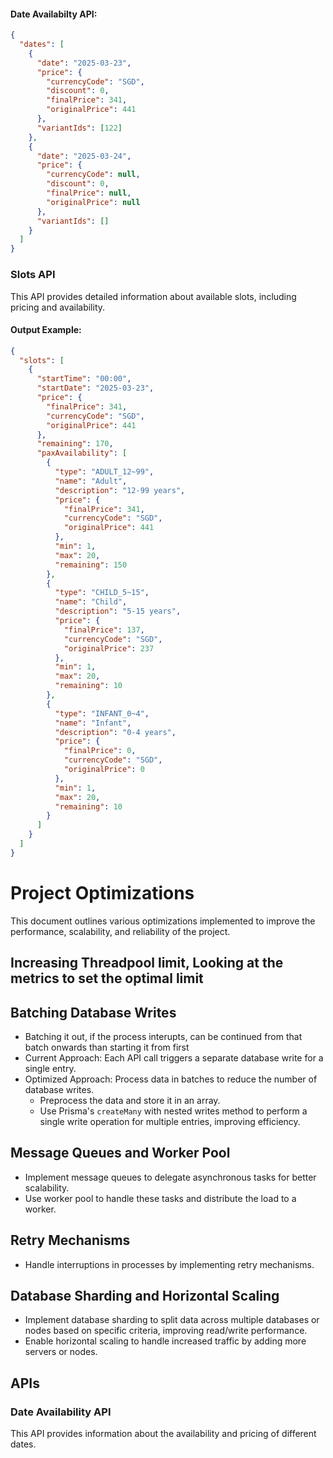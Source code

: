 #### Date Availabilty API:
```json
{
  "dates": [
    {
      "date": "2025-03-23",
      "price": {
        "currencyCode": "SGD",
        "discount": 0,
        "finalPrice": 341,
        "originalPrice": 441
      },
      "variantIds": [122]
    },
    {
      "date": "2025-03-24",
      "price": {
        "currencyCode": null,
        "discount": 0,
        "finalPrice": null,
        "originalPrice": null
      },
      "variantIds": []
    }
  ]
}
```
### Slots API
This API provides detailed information about available slots, including pricing and availability.

#### Output Example:
```json
{
  "slots": [
    {
      "startTime": "00:00",
      "startDate": "2025-03-23",
      "price": {
        "finalPrice": 341,
        "currencyCode": "SGD",
        "originalPrice": 441
      },
      "remaining": 170,
      "paxAvailability": [
        {
          "type": "ADULT_12~99",
          "name": "Adult",
          "description": "12-99 years",
          "price": {
            "finalPrice": 341,
            "currencyCode": "SGD",
            "originalPrice": 441
          },
          "min": 1,
          "max": 20,
          "remaining": 150
        },
        {
          "type": "CHILD_5~15",
          "name": "Child",
          "description": "5-15 years",
          "price": {
            "finalPrice": 137,
            "currencyCode": "SGD",
            "originalPrice": 237
          },
          "min": 1,
          "max": 20,
          "remaining": 10
        },
        {
          "type": "INFANT_0~4",
          "name": "Infant",
          "description": "0-4 years",
          "price": {
            "finalPrice": 0,
            "currencyCode": "SGD",
            "originalPrice": 0
          },
          "min": 1,
          "max": 20,
          "remaining": 10
        }
      ]
    }
  ]
}
```

# Project Optimizations

This document outlines various optimizations implemented to improve the performance, scalability, and reliability of the project.

## Increasing Threadpool limit, Looking at the metrics to set the optimal limit

## Batching Database Writes
- Batching it out, if the process interupts, can be continued from that batch onwards than starting it from first
- Current Approach: Each API call triggers a separate database write for a single entry.
- Optimized Approach: Process data in batches to reduce the number of database writes.
  - Preprocess the data and store it in an array.
  - Use Prisma's `createMany` with nested writes method to perform a single write operation for multiple entries, improving efficiency.

## Message Queues and Worker Pool
- Implement message queues to delegate asynchronous tasks for better scalability.
- Use worker pool to handle these tasks and distribute the load to a worker.

## Retry Mechanisms
- Handle interruptions in processes by implementing retry mechanisms.

## Database Sharding and Horizontal Scaling
- Implement database sharding to split data across multiple databases or nodes based on specific criteria, improving read/write performance.
- Enable horizontal scaling to handle increased traffic by adding more servers or nodes.

## APIs

### Date Availability API
This API provides information about the availability and pricing of different dates.

